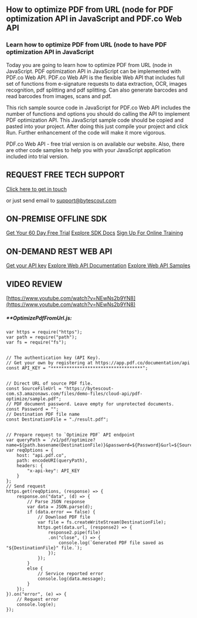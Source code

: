 ## How to optimize PDF from URL (node for PDF optimization API in JavaScript and PDF.co Web API

### Learn how to optimize PDF from URL (node to have PDF optimization API in JavaScript

Today you are going to learn how to optimize PDF from URL (node in JavaScript. PDF optimization API in JavaScript can be implemented with PDF.co Web API. PDF.co Web API is the flexible Web API that includes full set of functions from e-signature requests to data extraction, OCR, images recognition, pdf splitting and pdf splitting. Can also generate barcodes and read barcodes from images, scans and pdf.

This rich sample source code in JavaScript for PDF.co Web API includes the number of functions and options you should do calling the API to implement PDF optimization API. This JavaScript sample code should be copied and pasted into your project. After doing this just compile your project and click Run. Further enhancement of the code will make it more vigorous.

PDF.co Web API - free trial version is on available our website. Also, there are other code samples to help you with your JavaScript application included into trial version.

## REQUEST FREE TECH SUPPORT

[Click here to get in touch](https://bytescout.zendesk.com/hc/en-us/requests/new?subject=PDF.co%20Web%20API%20Question)

or just send email to [support@bytescout.com](mailto:support@bytescout.com?subject=PDF.co%20Web%20API%20Question) 

## ON-PREMISE OFFLINE SDK 

[Get Your 60 Day Free Trial](https://bytescout.com/download/web-installer?utm_source=github-readme)
[Explore SDK Docs](https://bytescout.com/documentation/index.html?utm_source=github-readme)
[Sign Up For Online Training](https://academy.bytescout.com/)


## ON-DEMAND REST WEB API

[Get your API key](https://pdf.co/documentation/api?utm_source=github-readme)
[Explore Web API Documentation](https://pdf.co/documentation/api?utm_source=github-readme)
[Explore Web API Samples](https://github.com/bytescout/ByteScout-SDK-SourceCode/tree/master/PDF.co%20Web%20API)

## VIDEO REVIEW

[https://www.youtube.com/watch?v=NEwNs2b9YN8](https://www.youtube.com/watch?v=NEwNs2b9YN8)




<!-- code block begin -->

##### ****OptimizePdfFromUrl.js:**
    
```
var https = require("https");
var path = require("path");
var fs = require("fs");


// The authentication key (API Key).
// Get your own by registering at https://app.pdf.co/documentation/api
const API_KEY = "***********************************";


// Direct URL of source PDF file.
const SourceFileUrl = "https://bytescout-com.s3.amazonaws.com/files/demo-files/cloud-api/pdf-optimize/sample.pdf";
// PDF document password. Leave empty for unprotected documents.
const Password = "";
// Destination PDF file name
const DestinationFile = "./result.pdf";


// Prepare request to `Optimize PDF` API endpoint
var queryPath = `/v1/pdf/optimize?name=${path.basename(DestinationFile)}&password=${Password}&url=${SourceFileUrl}`;
var reqOptions = {
    host: "api.pdf.co",
    path: encodeURI(queryPath),
    headers: {
        "x-api-key": API_KEY
    }
};
// Send request
https.get(reqOptions, (response) => {
    response.on("data", (d) => {
        // Parse JSON response
        var data = JSON.parse(d);        
        if (data.error == false) {
            // Download PDF file
            var file = fs.createWriteStream(DestinationFile);
            https.get(data.url, (response2) => {
                response2.pipe(file)
                .on("close", () => {
                    console.log(`Generated PDF file saved as "${DestinationFile}" file.`);
                });
            });
        }
        else {
            // Service reported error
            console.log(data.message);
        }
    });
}).on("error", (e) => {
    // Request error
    console.log(e);
});

```

<!-- code block end -->